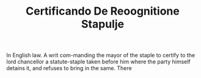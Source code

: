 ---
title: Certificando De Reoognitione Stapulje
letter: C
permalink: "/definitions/bld-certificando-de-reoognitione-stapulje.html"
body: In English law. A writ com-manding the mayor of the staple to certify to the
  lord chancellor a statute-staple taken before him where the party himself detains
  it, and refuses to bring in the same. There
published_at: '2018-07-07'
source: Black's Law Dictionary 2nd Ed (1910)
layout: post
---